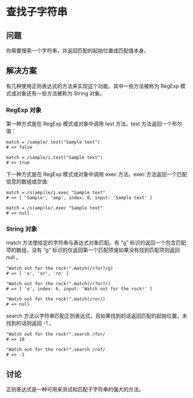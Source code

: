 # 查找子字符串

## 问题

你需要搜索一个字符串，并返回匹配的起始位置或匹配值本身。

## 解决方案

有几种使用正则表达式的方法来实现这个功能。其中一些方法被称为 RegExp 模式或对象还有一些方法被称为 String 对象。

### RegExp 对象

第一种方式是在 RegExp 模式或对象中调用 test 方法。test 方法返回一个布尔值：
```
match = /sample/.test("Sample text")
# => false

match = /sample/i.test("Sample text")
# => true
```

下一种方式是在 RegExp 模式或对象中调用 exec 方法。exec 方法返回一个匹配信息的数组或空值:
```
match = /s(amp)le/i.exec "Sample text"
# => [ 'Sample', 'amp', index: 0, input: 'Sample text' ]

match = /s(amp)le/.exec "Sample text"
# => null
```

### String 对象

match 方法使给定的字符串与表达式对象匹配。有 “g” 标识的返回一个包含匹配项的数组，没有 “g” 标识的仅返回第一个匹配项或如果没有找到匹配项则返回 null 。
```
"Watch out for the rock!".match(/r?or?/g)
# => [ 'o', 'or', 'ro' ]

"Watch out for the rock!".match(/r?or?/)
# => [ 'o', index: 6, input: 'Watch out for the rock!' ]

"Watch out for the rock!".match(/ror/)
# => null
```

search 方法以字符串匹配正则表达式，且如果找到的话返回匹配的起始位置，未找到的话则返回 -1 。
```
"Watch out for the rock!".search /for/
# => 10

"Watch out for the rock!".search /rof/
# => -1
```

## 讨论

正则表达式是一种可用来测试和匹配子字符串的强大的方法。













